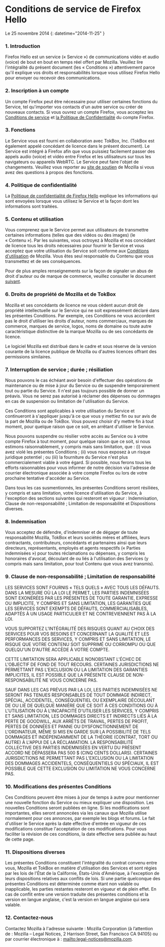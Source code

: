 # Conditions de service de Firefox Hello 

Le 25 novembre 2014
{: datetime="2014-11-25" }

### 1. Introduction 

Firefox Hello est un service (« Service ») de communications vidéo et audio (voice) de bout en bout en temps réel offert par Mozilla.  Veuillez lire l'intégralité du présent document (les « Conditions ») attentivement parce qu'il explique vos droits et responsabilités lorsque vous utilisez Firefox Hello pour envoyer ou recevoir des communications.

### 2. Inscription à un compte

Un compte Firefox peut être nécessaire pour utiliser certaines fonctions du Service, tel qu'importer vos contacts d'un autre service ou créer de nouveaux contacts.  Si vous ouvrez un compte Firefox, vous acceptez les [Conditions de service](https://www.mozilla.org/en-US/about/legal/terms/services) et [la Politique de Confidentialité](https://www.mozilla.org/en-US/privacy/firefox-cloud) du compte Firefox.

### 3. Fonctions

Le Service vous est fourni en collaboration avec TokBox, Inc. (TokBox est également appelé concédant de licence dans le présent document).  Le Service est intégré à Firefox afin que vous puissiez facilement passer des appels audio (voice) et vidéo entre Firefox et les utilisateurs sur tous les navigateurs ou appareils WebRTC.  Le Service peut faire l'objet de changements.  Veuillez vous reporter au [site de soutien](https://support.mozilla.org/products/firefox) de Mozilla si vous avez des questions à propos des fonctions. 

### 4. Politique de confidentialité

La [Politique de confidentialité de Firefox Hello](https://www.mozilla.org/privacy/) explique les informations qui sont envoyées lorsque vous utilisez le Service et la façon dont les informations sont traitées.

### 5. Contenu et utilisation 

Vous comprenez que le Service permet aux utilisateurs de transmettre certaines informations (telles que des vidéos ou des images) (le « Contenu »).  Par les suivantes, vous octroyez à Mozilla et nos concédant de licence tous les droits nécessaires pour fournir le Service et vous acceptez que votre utilisation du Service soit conforme aux [Conditions d'utilisation](https://www.mozilla.org/about/legal/acceptable-use) de Mozilla. Vous êtes seul responsable du Contenu que vous transmettez et de ses conséquences. 

Pour de plus amples renseignements sur la façon de signaler un abus de droit d'auteur ou de marque de commerce, veuillez consulter le document [suivant](https://www.mozilla.org/about/legal/report-abuse/).

### 6. Droits de propriété de Mozilla et de TokBox

Mozilla et ses concédants de licence ne vous cèdent aucun droit de propriété intellectuelle sur le Service qui ne soit expressément déclaré dans les présentes Conditions.  Par exemple, ces Conditions ne vous accordent pas le droit d'utiliser les droits d'auteur, noms commerciaux, marques de commerce, marques de service, logos, noms de domaine ou toute autre caractéristique distinctive de la marque Mozilla ou de ses concédants de licence.  

Le logiciel Mozilla est distribué dans le cadre et sous réserve de la version courante de la licence publique de Mozilla ou d'autres licences offrant des permissions similaires.

### 7. Interruption de service ; durée ; résiliation

Nous pouvons le cas échéant avoir besoin d'effectuer des opérations de maintenance ou de mise à jour du Service ou de suspendre temporairement tout ou partie du Service. Il n'est pas toujours possible de donner un préavis. Vous ne serez pas autorisé à réclamer des dépenses ou dommages en cas de suspension ou limitation de l'utilisation du Service.

Ces Conditions sont applicables à votre utilisation du Service et continueront à s'appliquer jusqu'à ce que vous y mettiez fin ou sur avis de la part de Mozilla ou de TokBox. Vous pouvez choisir d'y mettre fin à tout moment, pour quelque raison que ce soit, en arrêtant d'utiliser le Service.

Nous pouvons suspendre ou résilier votre accès au Service ou à votre compte Firefox à tout moment, pour quelque raison que ce soit, si nous estimons raisonnablement, y compris mais sans limitation, que : (i) vous avez violé les présentes Conditions ; (ii) vous nous exposez à un risque juridique potentiel ; ou (iii) la fourniture du Service n'est plus commercialement viable à votre égard. Si possible, nous ferons tous les efforts raisonnables pour vous informer de notre décision via l'adresse de courrier électronique associée à votre compte Firefox ou lors de votre prochaine tentative d'accéder au Service.

Dans tous les cas susmentionnés, les présentes Conditions seront résiliées, y compris et sans limitation, votre licence d'utilisation du Service, à l'exception des sections suivantes qui resteront en vigueur : Indemnisation, Clause de non-responsabilité ; Limitation de responsabilité et Dispositions diverses.

### 8. Indemnisation

Vous acceptez de défendre, d'indemniser et de dégager de toute responsabilité Mozilla, TokBox et leurs sociétés mères et affiliées, leurs contractants, contributeurs, concédants et partenaires ainsi que leurs directeurs, représentants, employés et agents respectifs (« Parties indemnisées ») pour toutes réclamations ou dépenses, y compris les honoraires d'avocat, découlant de ou liés à l'utilisation des Services (y compris mais sans limitation, pour tout Contenu que vous avez transmis).

### 9. Clause de non-responsabilité ; Limitation de responsabilité

LES SERVICES SONT FOURNIS « TELS QUELS » AVEC TOUS LES DÉFAUTS. DANS LA MESURE OÙ LA LOI LE PERMET, LES PARTIES INDEMNISÉES SONT EXONÉRÉES PAR LES PRÉSENTES DE TOUTE GARANTIE, EXPRESSE OU IMPLICITE, Y COMPRIS ET SANS LIMITATION, LES GARANTIES QUE LES SERVICES SONT EXEMPTS DE DÉFAUTS, COMMERCIALISABLES, ADAPTÉS À UN USAGE PARTICULIER ET NE CONTREVIENNENT PAS À LA LOI.

VOUS SUPPORTEZ L’INTÉGRALITÉ DES RISQUES QUANT AU CHOIX DES SERVICES POUR VOS BESOINS ET CONCERNANT LA QUALITÉ ET LES PERFORMANCES DES SERVICES, Y COMPRIS ET SANS LIMITATION, LE RISQUE QUE VOTRE CONTENU SOIT SUPPRIMÉ OU CORROMPU OU QUE QUELQU'UN D'AUTRE ACCÈDE À VOTRE COMPTE.

CETTE LIMITATION SERA APPLICABLE NONOBSTANT L'ÉCHEC DE L'OBJECTIF DE FOND DE TOUT RECOURS. CERTAINES JURISDICTIONS NE PERMETTANT PAS L'EXCLUSION OU LA LIMITATION DES GARANTIES IMPLICITES, IL EST POSSIBLE QUE LA PRÉSENTE CLAUSE DE NON-RESPONSABILITÉ NE VOUS CONCERNE PAS.

SAUF DANS LES CAS PRÉVUS PAR LA LOI, LES PARTIES INDEMNISÉES NE SERONT PAS TENUES RESPONSABLES DE TOUT DOMMAGE INDIRECT, SPÉCIAL, ACCIDENTEL, CONSÉQUENTIEL OU EXEMPLAIRE DÉCOULANT DE OU LIÉ DE QUELQUE MANIÈRE QUE CE SOIT À CES CONDITIONS OU À L'UTILISATION OU À L'INCAPACITÉ D'UTILISER LES SERVICES, Y COMPRIS ET SANS LIMITATION, LES DOMMAGES DIRECTS ET INDIRECTS LIÉS À LA PERTE DE GOODWILL, AUX ARRÊTS DE TRAVAIL, PERTES DE PROFIT, PERTES DE DONNÉES ET PANNE OU DYSFONCTIONNEMENT DE L'ORDINATEUR, MÊME SI MIS EN GARDE SUR LA POSSIBILITÉ DE TELS DOMMAGES ET INDÉPENDAMMENT DE LA THÉORIE (CONTRAT, TORT OU AUTRE) À L'APPUI DE LA RÉCLAMATION. LA RESPONSABILITÉ COLLECTIVE DES PARTIES INDEMNISÉES EN VERTU DU PRÉSENT ACCORD NE DÉPASSERA PAS 500 $ (CINQ CENTS DOLLARS). CERTAINES JURISDICTIONS NE PERMETTANT PAS L'EXCLUSION OU LA LIMITATION DES DOMMAGES ACCIDENTELS, CONSÉQUENTIELS OU SPÉCIAUX, IL EST POSSIBLE QUE CETTE EXCLUSION OU LIMITATION NE VOUS CONCERNE PAS.

### 10. Modifications des présentes Conditions

Ces Conditions peuvent être mises à jour de temps à autre pour mentionner une nouvelle fonction du Service ou mieux expliquer une disposition. Les nouvelles Conditions seront publiées en ligne. Si les modifications sont importantes, elles seront annoncées via les canaux que Mozilla utilise normalement pour ces annonces, par exemple les blogs et forums. Le fait d'utiliser le Service après la date effective d'entrée en vigueur de ces modifications constitue l'acceptation de ces modifications. Pour vous faciliter la révision de ces conditions, la date effective sera publiée au haut de cette page.

### 11. Dispositions diverses

Les présentes Conditions constituent l'intégralité du contrat convenu entre vous, Mozilla et TokBox en matière d'utilisation des Services et sont régies par les lois de l'État de la Californie, États-Unis d'Amérique, à l'exception de leurs dispositions relatives aux conflits de lois. Si une partie quelconque des présentes Conditions est déterminée comme étant non valable ou inapplicable, les parties restantes resteront en vigueur et de plein effet. En cas de conflit entre une version traduite des présentes conditions et la version en langue anglaise, c'est la version en langue anglaise qui sera valable.

### 12. Contactez-nous

Contactez Mozilla à l'adresse suivante : Mozilla Corporation (à l’attention de : Mozilla – Legal Notices, 2 Harrison Street, San Francisco CA 94105) ou par courrier électronique à : <mailto:legal-notices@mozilla.com>.
